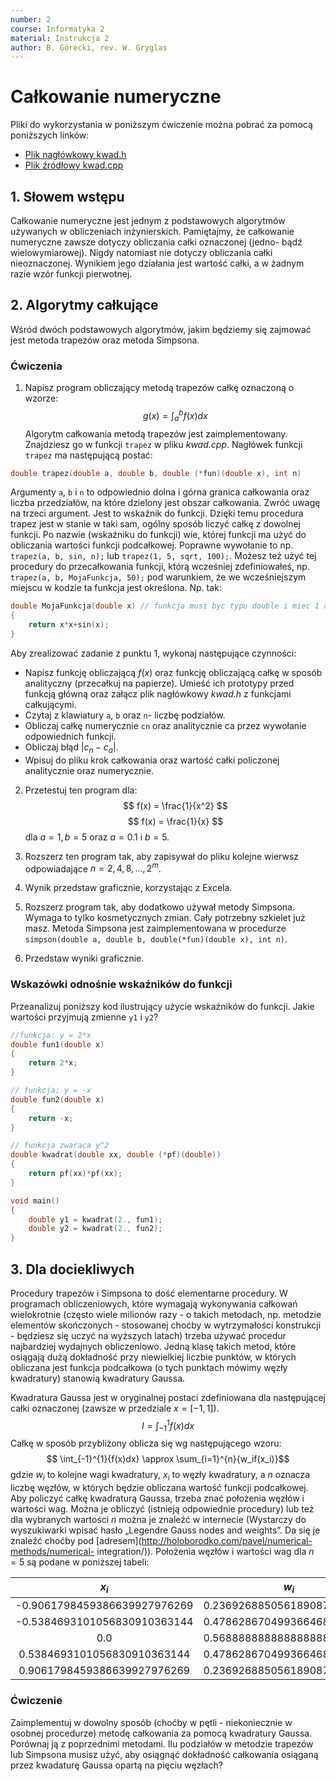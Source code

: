 ```yaml
---
number: 2
course: Informatyka 2
material: Instrukcja 2
author: B. Górecki, rev. W. Gryglas
---
```


# Całkowanie numeryczne
Pliki do wykorzystania w poniższym ćwiczenie można pobrać za pomocą poniższych linków:

 - [Plik nagłówkowy kwad.h](http://ccfd.github.io/courses/code/info2/kwad.h)
 - [Plik źródłowy kwad.cpp](http://ccfd.github.io/courses/code/info2/kwad.cpp)

## 1. Słowem wstępu
Całkowanie numeryczne jest jednym z podstawowych algorytmów używanych w obliczeniach inżynierskich. Pamiętajmy, że całkowanie numeryczne zawsze dotyczy obliczania całki oznaczonej (jedno- bądź wielowymiarowej). Nigdy natomiast nie dotyczy obliczania całki nieoznaczonej. Wynikiem jego działania jest wartość całki, a w żadnym razie wzór funkcji pierwotnej.

## 2. Algorytmy całkujące

Wśród dwóch podstawowych algorytmów, jakim będziemy się zajmować jest
metoda trapezów oraz metoda Simpsona.

### Ćwiczenia
1. Napisz program obliczający metodą trapezów całkę oznaczoną o wzorze:
$$ g(x) = \int_{a}^{b}{f(x)dx} $$
Algorytm całkowania metodą trapezów jest zaimplementowany. Znajdziesz go w funkcji `trapez` w pliku *kwad.cpp*. Nagłówek funkcji `trapez` ma następującą postać:
```c++
double trapez(double a, double b, double (*fun)(double x), int n)
```
Argumenty `a`, `b` i `n` to odpowiednio dolna i górna granica całkowania oraz liczba przedziałów, na które dzielony jest obszar całkowania. Zwróć uwagę na trzeci argument. Jest to wskaźnik do funkcji. Dzięki temu procedura trapez jest w stanie w taki sam, ogólny sposób liczyć całkę z dowolnej funkcji. Po nazwie (wskaźniku do funkcji) wie, której funkcji
ma użyć do obliczania wartości funkcji podcałkowej. Poprawne wywołanie to np. `trapez(a, b, sin, n);` lub `trapez(1, 5, sqrt, 100);`. Możesz też użyć tej procedury do przecałkowania funkcji, którą wcześniej zdefiniowałeś, np. `trapez(a, b, MojaFunkcja, 50);` pod warunkiem, że we wcześniejszym miejscu w kodzie ta funkcja jest określona. Np. tak:
```c++
double MojaFunkcja(double x) // funkcja musi byc typu double i miec 1 argument typu double
{
    return x*x+sin(x);
}
```
Aby zrealizować zadanie z punktu 1, wykonaj następujące czynności:
- Napisz funkcję obliczającą $f(x)$ oraz funkcję obliczającą całkę w sposób analityczny (przecałkuj na papierze). Umieść ich prototypy przed funkcją główną oraz załącz plik nagłówkowy *kwad.h* z funkcjami całkującymi.
- Czytaj z klawiatury `a`, `b` oraz `n`- liczbę podziałów.
- Obliczaj całkę numerycznie `cn` oraz analitycznie ca przez wywołanie odpowiednich funkcji.
- Obliczaj błąd $|c_n - c_a|$.
- Wpisuj do pliku krok całkowania oraz wartość całki policzonej analitycznie oraz numerycznie.


2. Przetestuj ten program dla:
$$ f(x) = \frac{1}{x^2} $$
$$ f(x) = \frac{1}{x} $$
dla $a = 1, b = 5$ oraz $a = 0.1$ i $b = 5$.

3. Rozszerz ten program tak, aby zapisywał do pliku kolejne wierwsz odpowiadające $n = 2, 4, 8, . . . , 2^m$.

4. Wynik przedstaw graficznie, korzystając z Excela.

5. Rozszerz program tak, aby dodatkowo używał metody Simpsona. Wymaga to tylko kosmetycznych zmian. Cały potrzebny szkielet już masz. Metoda Simpsona jest zaimplementowana w procedurze `simpson(double a, double b, double(*fun)(double x), int n)`.

6. Przedstaw wyniki graficznie.


### Wskazówki odnośnie wskaźników do funkcji
Przeanalizuj poniższy kod ilustrujący użycie wskaźników do funkcji. Jakie wartości przyjmują zmienne `y1` i `y2`?
```c++
//funkcja: y = 2*x
double fun1(double x)
{
	return 2*x;
}

// funkcja: y = -x
double fun2(double x)
{
	return -x;
}

// funkcja zwaraca y^2
double kwadrat(double xx, double (*pf)(double))
{
	return pf(xx)*pf(xx);
}

void main()
{
	double y1 = kwadrat(2., fun1);
	double y2 = kwadrat(2., fun2);
}
```

## 3. Dla dociekliwych
Procedury trapezów i Simpsona to dość elementarne procedury. W programach obliczeniowych, które wymagają wykonywania całkowań wielokrotnie (często wiele milionów razy - o takich metodach, np. metodzie elementów skończonych - stosowanej choćby w wytrzymałości konstrukcji - będziesz się uczyć na wyższych latach) trzeba używać procedur najbardziej wydajnych obliczeniowo. Jedną klasę takich metod, które osiągają dużą dokładność przy niewielkiej liczbie punktów, w których obliczana jest funkcja podcałkowa (o tych punktach mówimy węzły kwadratury) stanowią kwadratury Gaussa.




Kwadratura Gaussa jest w oryginalnej postaci zdefiniowana dla następującej całki oznaczonej (zawsze w przedziale $x = [−1, 1]$).
$$ I = \int_{-1}^{1}{f(x)dx} $$
Całkę w sposób przybliżony oblicza się wg następującego wzoru:
$$ \int_{-1}^{1}{f(x)dx} \approx \sum_{i=1}^{n}{w_if(x_i)}$$
gdzie $w_i$ to kolejne wagi kwadratury, $x_i$ to węzły kwadratury, a $n$ oznacza liczbę węzłów, w których będzie obliczana wartość funkcji podcałkowej. Aby policzyć całkę kwadraturą Gaussa, trzeba znać położenia węzłów i wartości wag. Można je obliczyć (istnieją odpowiednie procedury) lub też dla wybranych wartości $n$ można je znaleźć w internecie (Wystarczy do wyszukiwarki wpisać hasło „Legendre Gauss nodes and weights”. Da się
je znaleźć choćby pod [adresem](http://holoborodko.com/pavel/numerical-methods/numerical-
integration/)). Położenia węzłów i wartości wag dla $n = 5$ są podane w poniższej tabeli:

|             $x_i$            |            $w_i$            |
|:----------------------------:|:---------------------------:|
| -0.9061798459386639927976269 | 0.2369268850561890875142640 |
| -0.5384693101056830910363144 | 0.4786286704993664680412915 |
|              0.0             | 0.5688888888888888888888889 |
|  0.5384693101056830910363144 | 0.4786286704993664680412915 |
|  0.9061798459386639927976269 | 0.2369268850561890875142640 |

### Ćwiczenie
Zaimplementuj w dowolny sposób (choćby w pętli - niekoniecznie w osobnej procedurze) metodę całkowania za pomocą kwadratury Gaussa. Porównaj ją z poprzednimi metodami. Ilu podziałów w metodzie trapezów lub Simpsona musisz użyć, aby osiągnąć dokładność całkowania osiąganą przez kwadaturę Gaussa opartą na pięciu węzłach?

